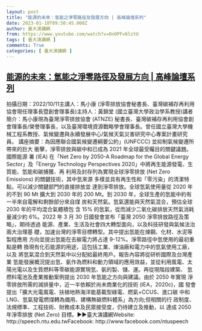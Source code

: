 ```yaml
---
layout: post
title: "能源的未來：氫能之淨零路徑及發展方向 | 高峰論壇系列"
date: 2023-01-10T09:50:45.000Z
author: 臺大演講網
from: https://www.youtube.com/watch?v=OnOPFv6lztU
tags: [ 臺大演講網 ]
comments: True
categories: [ 臺大演講網 ]
---
```

<!--1673344245000-->
[能源的未來：氫能之淨零路徑及發展方向 | 高峰論壇系列](https://www.youtube.com/watch?v=OnOPFv6lztU)
------

<div>
拍攝日期：2022/10/11主講人：馬小康 (淨零排放協會秘書長、臺灣碳補存再利用協會現任理事長暨創會理事長)主持人：黃錦堂 (國立臺灣大學政治學系教授)講者簡介：馬小康現為臺灣淨零排放協會 (ATNZE) 秘書長、臺灣碳補存再利用協會創會理事長/榮譽理事長，以及臺灣環境資源戰略學會理事長。曾任國立臺灣大學機械工程系教授、氣候變遷與永續發展中心/氣候天氣災害研究中心專案計畫研究員。 講座摘要：為因應聯合國氣候變遷綱要公約」(UNFCCC) 並抑制氣候變遷所帶來的巨大 衝擊，淨零排放與碳中和已成為 2021 年全球最受矚目的關鍵議題。國際能源 署 (IEA) 在「Net Zero by 2050-A Roadmap for the Global Energy Sector」及「Energy Technology Perspectives 2020」中將再生能源發電、生質能、氫能和碳捕獲、再 利用及封存列為實現全球淨零排放 (Net Zero Emissions) 的關鍵技術，其中氫來源 多樣並具有再生性和「零污染」的清潔特點，可以減少關鍵部門的直接排放並 達到淨零排放。全球氫氣使用量從 2020 年的不到 90 Mt 擴大到 2030 年的 200 Mt。到 2030 年，全球生產的氫能中約有一半來自電解和剩餘部分來自煤 炭和天然氣。氫氣還能與天然氣混合，預估全球 2030 年的平均混合氣體積包 含 15% 的氫氣，從而減少二氧化碳排放天然氣消耗量減少約 6%。2022 年 3 月 30 日國發會宣布「臺灣 2050 淨零排放路徑及策略」，期待透過 能源、產業、生活及社會四大轉型面向，以及科技研發與氣候法治兩大治理基 礎，加速台灣的淨零目標轉型。其中提出氫能在煉鋼、化材、水泥等製程應用 方向並提出氫能在去碳電力將占達 9-12%。淨零路徑中氫使用的最初重點是轉 換現有化石能源的用途，這包括工業、煉油廠和電力中的氫氣使用工廠，以及 將氫氣混合到天然氣中以分配給最終用戶。報告內容將從研析國際及台灣產業 氫能發展概況提出氫、氨作為燃料和動力領域的應用效益，並從利用風電、太 陽光電以及生質燃料等零碳能源實現氫、氨的製、儲、運。再從現階段建築、 氫燃料電池及產業推動案例提出 2030 年氫能之方向與建議。由於 2050 年實現 淨零排放所需的減排量中，近一半依賴於尚未商業化的技術 (IEA，2020c)，國 發會提出「擴大光電風電、扶植地熱海洋能基載型綠電、燃氣+CCUS、進口碳 中和 LNG、氫氣發電燃煤轉為備用、建構無碳燃料體系」為方向;但相關的行 政制度、法規標準、工程技術、財務成本及民眾接受度，仍待建立及推動，以 達成 2050 年淨零排放 (Net Zero) 目標。►►臺大演講網Website: http://speech.ntu.edu.twFacebook: http://www.facebook.com/ntuspeech
</div>
